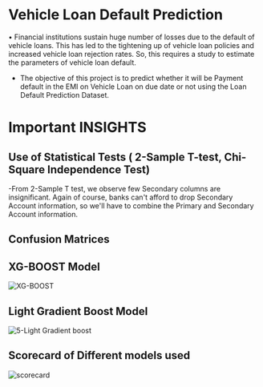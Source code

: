 
# Vehicle Loan Default Prediction

•	Financial institutions sustain huge number of losses due to the default of vehicle loans. This has led to the tightening up of vehicle loan policies and increased vehicle loan rejection rates. So, this requires a study to estimate the parameters of vehicle loan default.
* The objective of this project is to predict whether it will be Payment default in the   EMI on Vehicle Loan on due date or not using the Loan Default Prediction Dataset.



# Important  INSIGHTS

## Use of Statistical Tests ( 2-Sample T-test, Chi-Square Independence Test)

-From 2-Sample T test, we observe few Secondary columns are insignificant. Again of course, banks can't afford to drop Secondary Account information, so we'll have to combine the Primary and Secondary Account information.

## 


## Confusion Matrices 

## XG-BOOST Model

![XG-BOOST](https://user-images.githubusercontent.com/34785563/140956690-e406fe9d-d6f4-48a9-b014-d572bfdae55c.png)

## Light Gradient Boost Model

![5-Light Gradient boost](https://user-images.githubusercontent.com/34785563/140979563-0737b50a-c2b0-4f52-8757-a0c62e5784a2.png)


## Scorecard of Different models used

![scorecard](https://user-images.githubusercontent.com/34785563/140981991-b0962df2-d539-4a16-bf6b-f2d5f8de1449.png)
